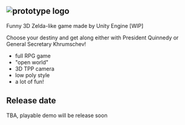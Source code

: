 ![prototype logo](https://i.imgur.com/ro7rUI4.png)
---
Funny 3D Zelda-like game made by Unity Engine [WIP]

Choose your destiny and get along either with President Quinnedy or General Secretary Khrumschev!

- full RPG game
- "open world"
- 3D TPP camera
- low poly style
- a lot of fun!

## Release date
TBA, playable demo will be release soon
